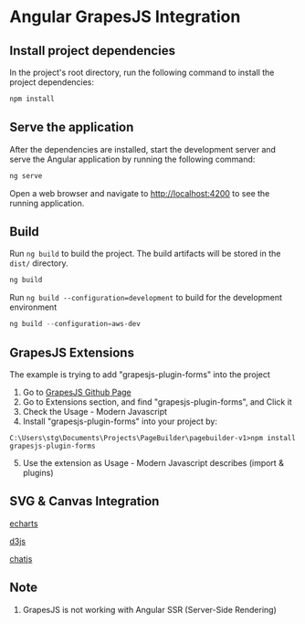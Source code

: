 # Angular GrapesJS Integration

## Install project dependencies
In the project's root directory, run the following command to install the project dependencies:
```powershell
npm install
```
## Serve the application
After the dependencies are installed, start the development server and serve the Angular application by running the following command:
```powershell
ng serve
```
Open a web browser and navigate to [http://localhost:4200](http://localhost:4200) to see the running application.
## Build
Run `ng build` to build the project. The build artifacts will be stored in the `dist/` directory.
```powershell
ng build
```
Run `ng build --configuration=development` to build for the development environment
```powershell
ng build --configuration=aws-dev
```



## GrapesJS Extensions
The example is trying to add "grapesjs-plugin-forms" into the project

1. Go to [GrapesJS Github Page](https://github.com/GrapesJS/grapesjs)
2. Go to Extensions section, and find "grapesjs-plugin-forms", and Click it
3. Check the Usage - Modern Javascript
4. Install "grapesjs-plugin-forms" into your project by: 
```
C:\Users\stg\Documents\Projects\PageBuilder\pagebuilder-v1>npm install grapesjs-plugin-forms
```
5. Use the extension as Usage - Modern Javascript describes (import & plugins)

## SVG & Canvas Integration

[echarts](https://echarts.apache.org/en/index.html)

[d3js](https://d3js.org)

[chatjs](https://www.chartjs.org/)


## Note
1. GrapesJS is not working with Angular SSR (Server-Side Rendering)
